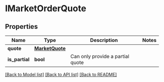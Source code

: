 # IMarketOrderQuote

## Properties
Name | Type | Description | Notes
------------ | ------------- | ------------- | -------------
**quote** | [**MarketQuote**](MarketQuote.md) |  | 
**is_partial** | **bool** | Can only provide a partial quote | 

[[Back to Model list]](../README.md#documentation-for-models) [[Back to API list]](../README.md#documentation-for-api-endpoints) [[Back to README]](../README.md)


